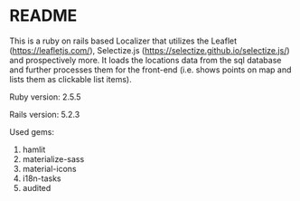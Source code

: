 # README

This is a ruby on rails based Localizer that utilizes the Leaflet (https://leafletjs.com/), Selectize.js (https://selectize.github.io/selectize.js/) and prospectively more. It loads the locations data from the sql database and further processes them for the front-end (i.e. shows points on map and lists them as clickable list items).

Ruby version: 2.5.5

Rails version: 5.2.3

Used gems:
  1. hamlit
  2. materialize-sass
  3. material-icons
  4. i18n-tasks
  5. audited

